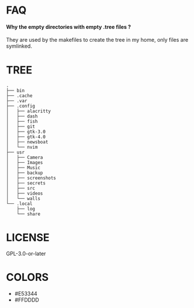FAQ
===

#### Why the empty directories with empty .tree files ?

They are used by the makefiles to create the tree in my home, only files are symlinked.

TREE
====

```
.
├── bin
├── .cache
├── .var
├── .config
│   ├── alacritty
│   ├── dash
│   ├── fish
│   ├── git
│   ├── gtk-3.0
│   ├── gtk-4.0
│   ├── newsboat
│   └── nvim
├── usr
│   ├── Camera
│   ├── Images
│   ├── Music
│   ├── backup
│   ├── screenshots
│   ├── secrets
│   ├── src
│   ├── videos
│   └── walls
└── .local
    ├── log
    └── share
```

LICENSE
=======

GPL-3.0-or-later

COLORS
======

- #E53344
- #FFDDDD

